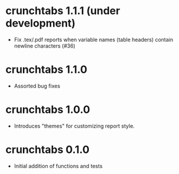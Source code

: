 # crunchtabs 1.1.1 (under development)

* Fix .tex/.pdf reports when variable names (table headers) contain newline characters (#36)

# crunchtabs 1.1.0

* Assorted bug fixes

# crunchtabs 1.0.0

* Introduces "themes" for customizing report style.

# crunchtabs 0.1.0

* Initial addition of functions and tests
